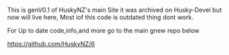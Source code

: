This is genV0.1 of HuskyNZ's main Site it was archived on Husky-Devel but now will live here, Most iof this code is outdated thing dont work.

For Up to date code,info,and more go to the main gnew repo below

https://github.com/HuskyNZ/6
